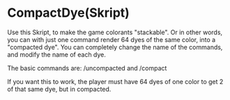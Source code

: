 # CompactDye(Skript)

Use this Skript, to make the game colorants "stackable". Or in other words, you can with just one command render 64 dyes of the same color, into a "compacted dye".
You can completely change the name of the commands, and modify the name of each dye.

The basic commands are:
/uncompacted <color>
and
/compact <color>

If you want this to work, the player must have 64 dyes of one color to get 2 of that same dye, but in compacted.
